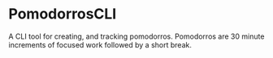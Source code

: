 # PomodorrosCLI
A CLI tool for creating, and tracking pomodorros. Pomodorros are 30 minute increments of focused work followed by a short break. 
